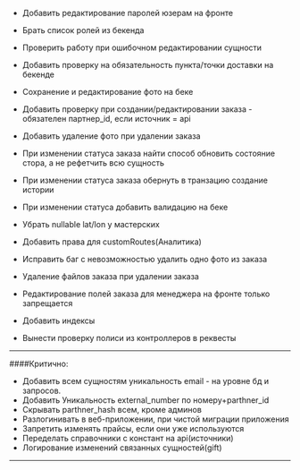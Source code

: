 * Добавить редактирование паролей юзерам на фронте
* Брать список ролей из бекенда
* Проверить работу при ошибочном редактировании сущности
* Добавить проверку на обязательность пункта/точки доставки на бекенде
* Сохранение и редактирование фото на беке
* Добавить проверку при создании/редактировании заказа - обязателен партнер_id, если источник = api
* Добавить удаление фото при удалении заказа
* При изменении статуса заказа найти способ обновить состояние стора, а не рефетчить всю сущность
* При изменении статуса заказа обернуть в транзацию создание истории
* При изменении статуса добавить валидацию на беке
* Убрать nullable lat/lon у мастерских
* Добавить права для customRoutes(Аналитика)

* Исправить баг с невозможностью удалить одно фото из заказа
* Удаление файлов заказа при удалении заказа

* Редактирование полей заказа для менеджера на фронте только запрещается
* Добавить индексы
* Вынести проверку полиси из контроллеров в реквесты

---
####Критично:
* Добавить всем сущностям уникальность email - на уровне бд и запросов.
* Добавить Уникальность external_number по номеру+parthner_id
* Скрывать parthner_hash всем, кроме админов
* Разлогинивать в веб-приложении, при чистой миграции приложения
* Запретить изменять прайсы, если они уже используются
* Переделать справочники с констант на api(источники)
* Логирование изменений связанных сущностей(gift)

---
